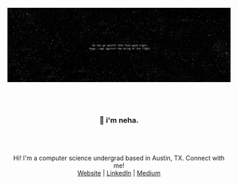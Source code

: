 ![header image](/original.jpg)

### <div align="center" style="padding: 10%;">👋 i'm neha.</div>


<div align="center">
  Hi! I'm a computer science undergrad based in Austin, TX. Connect with me!<br>
  <a href="https://estaudere.github.io">Website</a> | <a href="https://linkedin.com/in/nehadesaraju">LinkedIn</a> | <a href="https://medium.com/@nehadesaraju">Medium</a>
</div>
